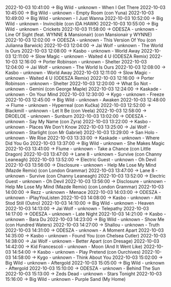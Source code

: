 2022-10-03 10:41:00 -> Big Wild - unknown - When I Get There
2022-10-03 10:45:00 -> Big Wild - unknown - Empty Room (con Yuna)
2022-10-03 10:49:00 -> Big Wild - unknown - I Just Wanna
2022-10-03 10:52:00 -> Big Wild - unknown - Invincible (con iDA HAWK)
2022-10-03 10:55:00 -> Big Wild - unknown - Crickets
2022-10-03 11:58:00 -> ODESZA - unknown - Line Of Sight (feat. WYNNE & Mansionair) (con Mansionair y WYNNE)
2022-10-03 12:02:00 -> ODESZA - unknown - This Version Of You (con Julianna Barwick)
2022-10-03 12:04:00 -> Jai Wolf - unknown - The World Is Ours
2022-10-03 12:08:00 -> Kasbo - unknown - World Away
2022-10-03 12:11:00 -> Slow Magic - unknown - Waited 4 U (ODESZA Remix)
2022-10-03 12:16:00 -> Porter Robinson - unknown - Shelter
2022-10-03 12:04:00 -> Jai Wolf - unknown - The World Is Ours
2022-10-03 12:08:00 -> Kasbo - unknown - World Away
2022-10-03 12:11:00 -> Slow Magic - unknown - Waited 4 U (ODESZA Remix)
2022-10-03 12:16:00 -> Porter Robinson - unknown - Shelter
2022-10-03 12:20:00 -> What So Not - unknown - Gemini (con George Maple)
2022-10-03 12:24:00 -> Kaskade - unknown - On Your Mind
2022-10-03 12:30:00 -> Kygo - unknown - Freeze
2022-10-03 12:45:00 -> Big Wild - unknown - Awaken
2022-10-03 12:48:00 -> Flume - unknown - Hyperreal (con Kučka)
2022-10-03 12:52:00 -> Blackmill - unknown - Let It Be (con Veela)
2022-10-03 12:58:00 -> DROELOE - unknown - Sunburn
2022-10-03 13:02:00 -> ODESZA - unknown - Say My Name (con Zyra)
2022-10-03 13:22:00 -> Kasbo - unknown - Places We Don't Know
2022-10-03 13:25:00 -> Jai Wolf - unknown - Starlight (con Mr Gabriel)
2022-10-03 13:29:00 -> San Holo - unknown - We Rise
2022-10-03 13:33:00 -> Kaskade - unknown - Where Did You Go
2022-10-03 13:37:00 -> Big Wild - unknown - She Makes Magic
2022-10-03 13:41:00 -> Flume - unknown - Take a Chance (con Little Dragon)
2022-10-03 13:47:00 -> Lane 8 - unknown - Survive (con Channy Leaneagh)
2022-10-03 13:52:00 -> Electric Guest - unknown - Oh Devil
2022-10-03 13:56:00 -> Disclosure - unknown - Help Me Lose My Mind (Mazde Remix) (con London Grammar)
2022-10-03 13:47:00 -> Lane 8 - unknown - Survive (con Channy Leaneagh)
2022-10-03 13:52:00 -> Electric Guest - unknown - Oh Devil
2022-10-03 13:56:00 -> Disclosure - unknown - Help Me Lose My Mind (Mazde Remix) (con London Grammar)
2022-10-03 14:00:00 -> Rezz - unknown - Menace
2022-10-03 14:03:00 -> ODESZA - unknown - iPlayYouListen
2022-10-03 14:08:00 -> Kasbo - unknown - Allt Stod Still (Outro)
2022-10-03 14:10:00 -> Big Wild - unknown - Heaven
2022-10-03 14:13:00 -> Jai Wolf - unknown - Telepathy
2022-10-03 14:17:00 -> ODESZA - unknown - Late Night
2022-10-03 14:21:00 -> Kasbo - unknown - Bara Du
2022-10-03 14:23:00 -> Big Wild - unknown - Show Me (con Hundred Waters)
2022-10-03 14:27:00 -> Shallou - unknown - Truth
2022-10-03 14:31:00 -> ODESZA - unknown - A Moment Apart
2022-10-03 14:35:00 -> Kasbo - unknown - Found You (con Chelsea Cutler)
2022-10-03 14:38:00 -> Jai Wolf - unknown - Better Apart (con Dresage)
2022-10-03 14:42:00 -> Kid Francescoli - unknown - Moon (And It Went Like)
2022-10-03 14:54:00 -> Kasbo - unknown - Play Pretend (con Ourchives)
2022-10-03 14:58:00 -> Kygo - unknown - Think About You
2022-10-03 15:02:00 -> Big Wild - unknown - Aftergold
2022-10-03 15:05:00 -> Big Wild - unknown - Aftergold
2022-10-03 15:10:00 -> ODESZA - unknown - Behind The Sun
2022-10-03 15:13:00 -> Zeds Dead - unknown - Stars Tonight
2022-10-03 15:16:00 -> Big Wild - unknown - Purple Sand (My Home)
